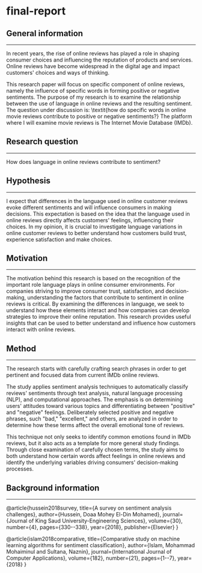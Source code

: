 # final-report



## General information
-----------------------------------------------------------------------------------------------------------------------------------------
In recent years, the rise of online reviews has played a role in shaping consumer choices and influencing the reputation of products and services. Online reviews have become widespread in the digital age and impact customers' choices and ways of thinking. 

This research paper will focus on specific component of online reviews, namely the influence of specific words in forming positive or negative sentiments. The purpose of my research is to examine the relationship between the use of language in online reviews and the resulting sentiment. The question under discussion is: \textit{how do specific words in online movie reviews contribute to positive or negative sentiments?} The platform where I will examine movie reviews is The Internet Movie Database (IMDb).

## Research question
--------------------------------------------------------------------------------------------------------------------------------------------
How does language in online reviews contribute to sentiment?

## Hypothesis
--------------------------------------------------------------------------------------------------------------------------------------------
I expect that differences in the language used in online customer reviews evoke different sentiments and will influence consumers in making decisions. This expectation is based on the idea that the language used in online reviews directly affects customers' feelings, influencing their choices. In my opinion, it is crucial to investigate language variations in online customer reviews to better understand how customers build trust, experience satisfaction and make choices.

## Motivation
-------------------------------------------------------------------------------------------------------------------------------------------
The motivation behind this research is based on the recognition of the important role language plays in online consumer environments. For companies striving to improve consumer trust, satisfaction, and decision-making, understanding the factors that contribute to sentiment in online reviews is critical. By examining the differences in language, we seek to understand how these elements interact and how companies can develop strategies to improve their online reputation. This research provides useful insights that can be used to better understand and influence how customers interact with online reviews.

## Method
--------------------------------------------------------------------------------------------------------------------------------------------
The research starts with carefully crafting search phrases in order to get pertinent and focused data from current IMDb online reviews.

The study applies sentiment analysis techniques to automatically classify reviews' sentiments through text analysis, natural language processing (NLP), and computational approaches. The emphasis is on determining users' attitudes toward various topics and differentiating between "positive" and "negative" feelings. Deliberately selected positive and negative phrases, such "bad," "excellent," and others, are analyzed in order to determine how these terms affect the overall emotional tone of reviews.

This technique not only seeks to identify common emotions found in IMDb reviews, but it also acts as a template for more general study findings. Through close examination of carefully chosen terms, the study aims to both understand how certain words affect feelings in online reviews and identify the underlying variables driving consumers' decision-making processes.

## Background information
--------------------------------------------------------------------------------------------------------------------------------------------
@article{hussein2018survey,
  title={A survey on sentiment analysis challenges},
  author={Hussein, Doaa Mohey El-Din Mohamed},
  journal={Journal of King Saud University-Engineering Sciences},
  volume={30},
  number={4},
  pages={330--338},
  year={2018},
  publisher={Elsevier}
}

@article{islam2018comparative,
  title={Comparative study on machine learning algorithms for sentiment classification},
  author={Islam, Mohammad Mohaiminul and Sultana, Naznin},
  journal={International Journal of Computer Applications},
  volume={182},
  number={21},
  pages={1--7},
  year={2018}
}

